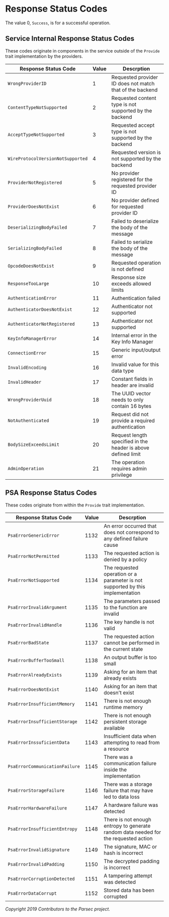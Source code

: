 # Response Status Codes

The value 0, `Success`, is for a successful operation.

## Service Internal Response Status Codes

These codes originate in components in the service outside of the `Provide` trait implementation by
the providers.

| Response Status Code              | Value | Descrption                                                    |
|-----------------------------------|-------|---------------------------------------------------------------|
| `WrongProviderID`                 | 1     | Requested provider ID does not match that of the backend      |
| `ContentTypeNotSupported`         | 2     | Requested content type is not supported by the backend        |
| `AcceptTypeNotSupported`          | 3     | Requested accept type is not supported by the backend         |
| `WireProtocolVersionNotSupported` | 4     | Requested version is not supported by the backend             |
| `ProviderNotRegistered`           | 5     | No provider registered for the requested provider ID          |
| `ProviderDoesNotExist`            | 6     | No provider defined for requested provider ID                 |
| `DeserializingBodyFailed`         | 7     | Failed to deserialize the body of the message                 |
| `SerializingBodyFailed`           | 8     | Failed to serialize the body of the message                   |
| `OpcodeDoesNotExist`              | 9     | Requested operation is not defined                            |
| `ResponseTooLarge`                | 10    | Response size exceeds allowed limits                          |
| `AuthenticationError`             | 11    | Authentication failed                                         |
| `AuthenticatorDoesNotExist`       | 12    | Authenticator not supported                                   |
| `AuthenticatorNotRegistered`      | 13    | Authenticator not supported                                   |
| `KeyInfoManagerError`             | 14    | Internal error in the Key Info Manager                        |
| `ConnectionError`                 | 15    | Generic input/output error                                    |
| `InvalidEncoding`                 | 16    | Invalid value for this data type                              |
| `InvalidHeader`                   | 17    | Constant fields in header are invalid                         |
| `WrongProviderUuid`               | 18    | The UUID vector needs to only contain 16 bytes                |
| `NotAuthenticated`                | 19    | Request did not provide a required authentication             |
| `BodySizeExceedsLimit`            | 20    | Request length specified in the header is above defined limit |
| `AdminOperation`                  | 21    | The operation requires admin privilege                        |

## PSA Response Status Codes

These codes originate from within the `Provide` trait implementation.

| Response Status Code           | Value | Descrption                                                                          |
|--------------------------------|-------|-------------------------------------------------------------------------------------|
| `PsaErrorGenericError`         | 1132  | An error occurred that does not correspond to any defined failure cause             |
| `PsaErrorNotPermitted`         | 1133  | The requested action is denied by a policy                                          |
| `PsaErrorNotSupported`         | 1134  | The requested operation or a parameter is not supported by this implementation      |
| `PsaErrorInvalidArgument`      | 1135  | The parameters passed to the function are invalid                                   |
| `PsaErrorInvalidHandle`        | 1136  | The key handle is not valid                                                         |
| `PsaErrorBadState`             | 1137  | The requested action cannot be performed in the current state                       |
| `PsaErrorBufferTooSmall`       | 1138  | An output buffer is too small                                                       |
| `PsaErrorAlreadyExists`        | 1139  | Asking for an item that already exists                                              |
| `PsaErrorDoesNotExist`         | 1140  | Asking for an item that doesn't exist                                               |
| `PsaErrorInsufficientMemory`   | 1141  | There is not enough runtime memory                                                  |
| `PsaErrorInsufficientStorage`  | 1142  | There is not enough persistent storage available                                    |
| `PsaErrorInssuficientData`     | 1143  | Insufficient data when attempting to read from a resource                           |
| `PsaErrorCommunicationFailure` | 1145  | There was a communication failure inside the implementation                         |
| `PsaErrorStorageFailure`       | 1146  | There was a storage failure that may have led to data loss                          |
| `PsaErrorHardwareFailure`      | 1147  | A hardware failure was detected                                                     |
| `PsaErrorInsufficientEntropy`  | 1148  | There is not enough entropy to generate random data needed for the requested action |
| `PsaErrorInvalidSignature`     | 1149  | The signature, MAC or hash is incorrect                                             |
| `PsaErrorInvalidPadding`       | 1150  | The decrypted padding is incorrect                                                  |
| `PsaErrorCorruptionDetected`   | 1151  | A tampering attempt was detected                                                    |
| `PsaErrorDataCorrupt`          | 1152  | Stored data has been corrupted                                                      |

*Copyright 2019 Contributors to the Parsec project.*
